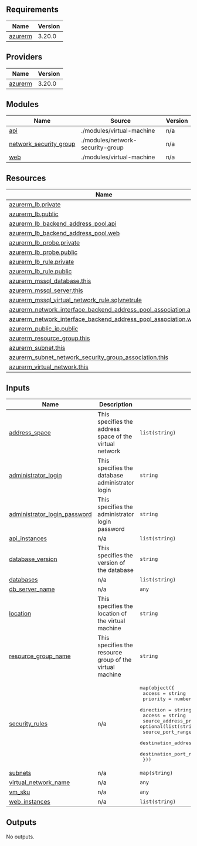 <!-- BEGIN_TF_DOCS -->
## Requirements

| Name | Version |
|------|---------|
| <a name="requirement_azurerm"></a> [azurerm](#requirement\_azurerm) | 3.20.0 |

## Providers

| Name | Version |
|------|---------|
| <a name="provider_azurerm"></a> [azurerm](#provider\_azurerm) | 3.20.0 |

## Modules

| Name | Source | Version |
|------|--------|---------|
| <a name="module_api"></a> [api](#module\_api) | ./modules/virtual-machine | n/a |
| <a name="module_network_security_group"></a> [network\_security\_group](#module\_network\_security\_group) | ./modules/network-security-group | n/a |
| <a name="module_web"></a> [web](#module\_web) | ./modules/virtual-machine | n/a |

## Resources

| Name | Type |
|------|------|
| [azurerm_lb.private](https://registry.terraform.io/providers/hashicorp/azurerm/3.20.0/docs/resources/lb) | resource |
| [azurerm_lb.public](https://registry.terraform.io/providers/hashicorp/azurerm/3.20.0/docs/resources/lb) | resource |
| [azurerm_lb_backend_address_pool.api](https://registry.terraform.io/providers/hashicorp/azurerm/3.20.0/docs/resources/lb_backend_address_pool) | resource |
| [azurerm_lb_backend_address_pool.web](https://registry.terraform.io/providers/hashicorp/azurerm/3.20.0/docs/resources/lb_backend_address_pool) | resource |
| [azurerm_lb_probe.private](https://registry.terraform.io/providers/hashicorp/azurerm/3.20.0/docs/resources/lb_probe) | resource |
| [azurerm_lb_probe.public](https://registry.terraform.io/providers/hashicorp/azurerm/3.20.0/docs/resources/lb_probe) | resource |
| [azurerm_lb_rule.private](https://registry.terraform.io/providers/hashicorp/azurerm/3.20.0/docs/resources/lb_rule) | resource |
| [azurerm_lb_rule.public](https://registry.terraform.io/providers/hashicorp/azurerm/3.20.0/docs/resources/lb_rule) | resource |
| [azurerm_mssql_database.this](https://registry.terraform.io/providers/hashicorp/azurerm/3.20.0/docs/resources/mssql_database) | resource |
| [azurerm_mssql_server.this](https://registry.terraform.io/providers/hashicorp/azurerm/3.20.0/docs/resources/mssql_server) | resource |
| [azurerm_mssql_virtual_network_rule.sqlvnetrule](https://registry.terraform.io/providers/hashicorp/azurerm/3.20.0/docs/resources/mssql_virtual_network_rule) | resource |
| [azurerm_network_interface_backend_address_pool_association.api](https://registry.terraform.io/providers/hashicorp/azurerm/3.20.0/docs/resources/network_interface_backend_address_pool_association) | resource |
| [azurerm_network_interface_backend_address_pool_association.web](https://registry.terraform.io/providers/hashicorp/azurerm/3.20.0/docs/resources/network_interface_backend_address_pool_association) | resource |
| [azurerm_public_ip.public](https://registry.terraform.io/providers/hashicorp/azurerm/3.20.0/docs/resources/public_ip) | resource |
| [azurerm_resource_group.this](https://registry.terraform.io/providers/hashicorp/azurerm/3.20.0/docs/resources/resource_group) | resource |
| [azurerm_subnet.this](https://registry.terraform.io/providers/hashicorp/azurerm/3.20.0/docs/resources/subnet) | resource |
| [azurerm_subnet_network_security_group_association.this](https://registry.terraform.io/providers/hashicorp/azurerm/3.20.0/docs/resources/subnet_network_security_group_association) | resource |
| [azurerm_virtual_network.this](https://registry.terraform.io/providers/hashicorp/azurerm/3.20.0/docs/resources/virtual_network) | resource |

## Inputs

| Name | Description | Type | Default | Required |
|------|-------------|------|---------|:--------:|
| <a name="input_address_space"></a> [address\_space](#input\_address\_space) | This specifies the address space of the virtual network | `list(string)` | n/a | yes |
| <a name="input_administrator_login"></a> [administrator\_login](#input\_administrator\_login) | This specifies the database administrator login | `string` | n/a | yes |
| <a name="input_administrator_login_password"></a> [administrator\_login\_password](#input\_administrator\_login\_password) | This specifies the administrator login password | `string` | n/a | yes |
| <a name="input_api_instances"></a> [api\_instances](#input\_api\_instances) | n/a | `list(string)` | n/a | yes |
| <a name="input_database_version"></a> [database\_version](#input\_database\_version) | This specifies the version of the database | `string` | n/a | yes |
| <a name="input_databases"></a> [databases](#input\_databases) | n/a | `list(string)` | n/a | yes |
| <a name="input_db_server_name"></a> [db\_server\_name](#input\_db\_server\_name) | n/a | `any` | n/a | yes |
| <a name="input_location"></a> [location](#input\_location) | This specifies the location of the virtual machine | `string` | n/a | yes |
| <a name="input_resource_group_name"></a> [resource\_group\_name](#input\_resource\_group\_name) | This specifies the resource group of the virtual machine | `string` | n/a | yes |
| <a name="input_security_rules"></a> [security\_rules](#input\_security\_rules) | n/a | <pre>map(object({<br>    access                     = string<br>    priority                   = number<br>    direction                  = string<br>    access                     = string<br>    source_address_prefix      = optional(list(string), null)<br>    source_port_range          = string<br>    destination_address_prefix = optional(list(string), null)<br>    destination_port_range     = string<br>  }))</pre> | n/a | yes |
| <a name="input_subnets"></a> [subnets](#input\_subnets) | n/a | `map(string)` | n/a | yes |
| <a name="input_virtual_network_name"></a> [virtual\_network\_name](#input\_virtual\_network\_name) | n/a | `any` | n/a | yes |
| <a name="input_vm_sku"></a> [vm\_sku](#input\_vm\_sku) | n/a | `any` | n/a | yes |
| <a name="input_web_instances"></a> [web\_instances](#input\_web\_instances) | n/a | `list(string)` | n/a | yes |

## Outputs

No outputs.
<!-- END_TF_DOCS -->